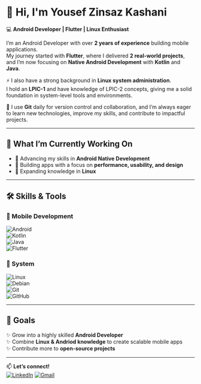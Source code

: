# 👋 Hi, I'm Yousef Zinsaz Kashani

💻 **Android Developer | Flutter | Linux Enthusiast**

I’m an Android Developer with over **2 years of experience** building mobile applications.  
My journey started with **Flutter**, where I delivered **2 real-world projects**, and I’m now focusing on **Native Android Development** with **Kotlin** and **Java**.  

⚡ I also have a strong background in **Linux system administration**.  
I hold an **LPIC-1** and have knowledge of LPIC-2 concepts, giving me a solid foundation in system-level tools and environments.  

📌 I use **Git** daily for version control and collaboration, and I’m always eager to learn new technologies, improve my skills, and contribute to impactful projects.  

---

## 🚀 What I’m Currently Working On
- 📱 Advancing my skills in **Android Native Development**  
- 🎨 Building apps with a focus on **performance, usability, and design**  
- 🐧 Expanding knowledge in **Linux**  

---

## 🛠️ Skills & Tools  

### 📱 Mobile Development
![Android](https://img.shields.io/badge/Android-3DDC84?logo=android&logoColor=white)  
![Kotlin](https://img.shields.io/badge/Kotlin-7F52FF?logo=kotlin&logoColor=white)  
![Java](https://img.shields.io/badge/Java-007396?logo=java&logoColor=white)  
![Flutter](https://img.shields.io/badge/Flutter-02569B?logo=flutter&logoColor=white)  

### 🐧 System
![Linux](https://img.shields.io/badge/Linux-FCC624?logo=linux&logoColor=black)  
![Debian](https://img.shields.io/badge/debian-FCC623?logo=debian&logoColor=black)  
![Git](https://img.shields.io/badge/Git-F05032?logo=git&logoColor=white)  
![GitHub](https://img.shields.io/badge/GitHub-181717?logo=github&logoColor=white)  

---

## 🌱 Goals  
✨ Grow into a highly skilled **Android Developer**  
✨ Combine **Linux & Andriod knowledge** to create scalable mobile apps  
✨ Contribute more to **open-source projects**  

---

📫 **Let’s connect!**  
[![LinkedIn](https://img.shields.io/badge/LinkedIn-0077B5?logo=linkedin&logoColor=white)](https://www.linkedin.com/in/yousefzinsazk78/)
[![Gmail](https://img.shields.io/badge/Email-D14836?logo=gmail&logoColor=white)](mailto:yousefzinsazk78@gmail.com)
